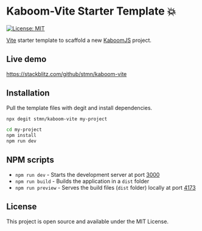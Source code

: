 # Kaboom-Vite Starter Template 💥

[![License: MIT](https://img.shields.io/badge/License-MIT-blue.png)](https://opensource.org/licenses/MIT)

[Vite](https://vitejs.dev/) starter template to scaffold a new [KaboomJS](https://github.com/replit/kaboom) project.

## Live demo

https://stackblitz.com/github/stmn/kaboom-vite

## Installation

Pull the template files with degit and install dependencies.

```bash
npx degit stmn/kaboom-vite my-project

cd my-project
npm install
npm run dev
```

## NPM scripts

- `npm run dev` - Starts the development server at port [3000](http://localhost:3000/)
- `npm run build` - Builds the application in a `dist` folder
- `npm run preview` - Serves the build files (`dist` folder) locally at port [4173](http://localhost:4173/)

## License

This project is open source and available under the MIT License.